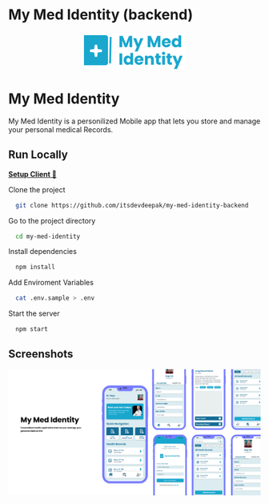 # My Med Identity (backend)
<div align="center">
  <img src="https://raw.githubusercontent.com/itsdevdeepak/my-med-identity/main/.github/images/logo.png" />
</div>

# My Med Identity

My Med Identity is a personilized Mobile app that lets you store and manage your personal medical Records.

## Run Locally

[**Setup Client 🔗**](https://github.com/itsdevdeepak/my-med-identity)

Clone the project

```bash
  git clone https://github.com/itsdevdeepak/my-med-identity-backend
```

Go to the project directory

```bash
  cd my-med-identity
```

Install dependencies

```bash
  npm install
```

Add Enviroment Variables
```bash
  cat .env.sample > .env
```

Start the server

```bash
  npm start
```

## Screenshots

![App Screenshot](https://raw.githubusercontent.com/itsdevdeepak/my-med-identity/main/.github/images/screenshot.png)
